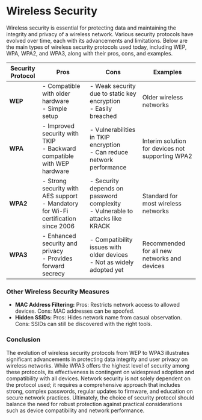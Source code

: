 # Wireless Security

Wireless security is essential for protecting data and maintaining the integrity and privacy of a wireless network. Various security protocols have evolved over time, each with its advancements and limitations. Below are the main types of wireless security protocols used today, including WEP, WPA, WPA2, and WPA3, along with their pros, cons, and examples.

| **Security Protocol** | **Pros** | **Cons** | **Examples** |
|-----------------------|----------|----------|--------------|
| **WEP** | - Compatible with older hardware<br>- Simple setup | - Weak security due to static key encryption<br>- Easily breached | Older wireless networks |
| **WPA** | - Improved security with TKIP<br>- Backward compatible with WEP hardware | - Vulnerabilities in TKIP encryption<br>- Can reduce network performance | Interim solution for devices not supporting WPA2 |
| **WPA2** | - Strong security with AES support<br>- Mandatory for Wi-Fi certification since 2006 | - Security depends on password complexity<br>- Vulnerable to attacks like KRACK | Standard for most wireless networks |
| **WPA3** | - Enhanced security and privacy<br>- Provides forward secrecy | - Compatibility issues with older devices<br>- Not as widely adopted yet | Recommended for all new networks and devices |

### Other Wireless Security Measures
- **MAC Address Filtering:** Pros: Restricts network access to allowed devices. Cons: MAC addresses can be spoofed.
- **Hidden SSIDs:** Pros: Hides network name from casual observation. Cons: SSIDs can still be discovered with the right tools.

### Conclusion
The evolution of wireless security protocols from WEP to WPA3 illustrates significant advancements in protecting data integrity and user privacy on wireless networks. While WPA3 offers the highest level of security among these protocols, its effectiveness is contingent on widespread adoption and compatibility with all devices. Network security is not solely dependent on the protocol used; it requires a comprehensive approach that includes strong, complex passwords, regular updates to firmware, and education on secure network practices. Ultimately, the choice of security protocol should balance the need for robust protection against practical considerations such as device compatibility and network performance.
